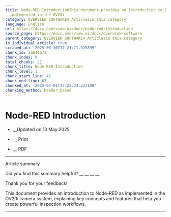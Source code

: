 ```yaml
---
title: Node-RED IntroductionThis document provides an introduction to Node-RED as
  implemented in the OV20i
category: OVERVIEW SOFTWARE4 Articlesin this category
language: English
url: https://docs.overview.ai/docs/node-red-introduction
source_page: https://docs.overview.ai/docs/overview-software
parent_category: OVERVIEW SOFTWARE4 Articlesin this category
is_individual_article: true
scraped_at: '2025-06-30T17:21:21.925899'
chunk_id: aa641673
chunk_index: 0
total_chunks: 21
chunk_title: Node-RED Introduction
chunk_level: 1
chunk_start_line: 42
chunk_end_line: 67
chunked_at: '2025-07-01T17:23:34.237109'
chunking_method: header_based
---
```


# Node-RED Introduction

  *  __Updated on 13 May 2025



  *  __ Print

  * __ PDF




* * *

Article summary

Did you find this summary helpful?  __ __ __ __

Thank you for your feedback\!

This document provides an introduction to Node-RED as implemented in the OV20i camera system, explaining key concepts and features that help you create powerful inspection workflows.

* * *
